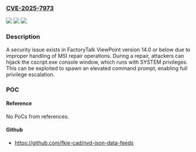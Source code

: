 ### [CVE-2025-7973](https://cve.mitre.org/cgi-bin/cvename.cgi?name=CVE-2025-7973)
![](https://img.shields.io/static/v1?label=Product&message=FactoryTalk%C2%AE%20ViewPoint&color=blue)
![](https://img.shields.io/static/v1?label=Version&message=Version%2014.00%20or%20below%20&color=brightgreen)
![](https://img.shields.io/static/v1?label=Vulnerability&message=CWE-268%3A%20Privilege%20Chaining&color=brightgreen)

### Description

A security issue exists in FactoryTalk ViewPoint version 14.0 or below due to improper handling of MSI repair operations. During a repair, attackers can hijack the cscript.exe console window, which runs with SYSTEM privileges. This can be exploited to spawn an elevated command prompt, enabling full privilege escalation.

### POC

#### Reference
No PoCs from references.

#### Github
- https://github.com/fkie-cad/nvd-json-data-feeds

